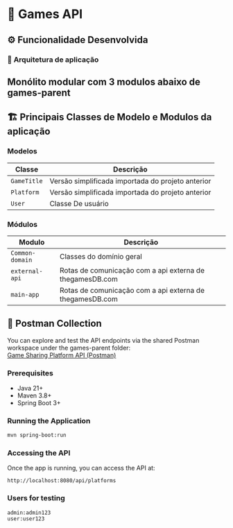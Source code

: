 # 🧩 Games API

## ⚙️ Funcionalidade Desenvolvida

### 🧠 **Arquitetura de aplicação**
Monólito modular com 3 modulos abaixo de games-parent
---

## 🏗️ Principais Classes de Modelo e Modulos da aplicação

### **Modelos**
| Classe | Descrição |
|--------|------------|
| `GameTitle` | Versão simplificada importada do projeto anterior
| `Platform` | Versão simplificada importada do projeto anterior
| `User` | Classe De usuário

### **Módulos**
| Modulo | Descrição |
|--------|------------|
| `Common-domain` | Classes do domínio geral |
| `external-api` | Rotas de comunicação com a api externa de thegamesDB.com |
| `main-app` | Rotas de comunicação com a api externa de thegamesDB.com |


## 🤖 Postman Collection

You can explore and test the API endpoints via the shared Postman
workspace under the games-parent folder:\
[Game Sharing Platform API
(Postman)](https://planetary-flare-256668.postman.co/workspace/Infnet-Springboot~a289eb5a-c4ef-4cf7-a5d8-e310d62bd091/collection/47974878-a6f2167a-ad19-4f15-84ec-e9ca2ff69e01?action=share&creator=47974878)


### Prerequisites

-   Java 21+
-   Maven 3.8+
-   Spring Boot 3+

### Running the Application

``` bash
mvn spring-boot:run
```

### Accessing the API

Once the app is running, you can access the API at:

    http://localhost:8080/api/platforms

### Users for testing
    admin:admin123
    user:user123